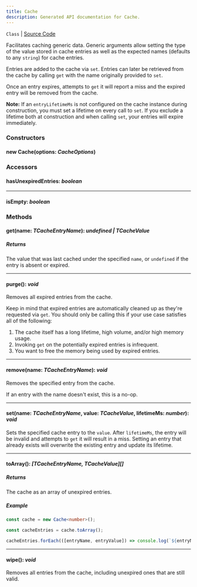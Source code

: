 ```yaml
---
title: Cache
description: Generated API documentation for Cache.
---
```


`Class` | [Source Code](https://github.com/mrCamelCode/jtjs/blob/ddfaeb1a2c9bf793372bb41076f65f452b124091/libs/data/lib/storage/cache.ts#L37)

Facilitates caching generic data. Generic arguments allow setting
the type of the value stored in cache entries as well as the expected
names (defaults to any `string`) for cache entries.

Entries are added to the cache via `set`. Entries can later be retrieved
from the cache by calling `get` with the name originally provided to `set`.

Once an entry expires, attempts to `get` it will report a miss and the
expired entry will be removed from the cache.

**Note:** If an `entryLifetimeMs` is not configured on the cache instance
during construction, you must set a lifetime on every call to `set`. If
you exclude a lifetime both at construction and when calling `set`, your
entries will expire immediately.

### Constructors

#### new Cache(options: _CacheOptions_)

### Accessors

#### hasUnexpiredEntries: _boolean_

---

#### isEmpty: _boolean_

### Methods

#### get(name: _TCacheEntryName_): _undefined | TCacheValue_

##### Returns
The value that was last cached under the specified `name`, or
`undefined` if the entry is absent or expired.

---

#### purge(): _void_

Removes all expired entries from the cache.

Keep in mind that expired entries are automatically cleaned up as they're
requested via `get`. You should only be calling this if your use case satisfies all of
the following:

1. The cache itself has a long lifetime, high volume, and/or high memory usage.
1. Invoking `get` on the potentially expired entries is infrequent.
1. You want to free the memory being used by expired entries.

---

#### remove(name: _TCacheEntryName_): _void_

Removes the specified entry from the cache.

If an entry with the name doesn't exist, this is a no-op.

---

#### set(name: _TCacheEntryName_, value: _TCacheValue_, lifetimeMs: _number_): _void_

Sets the specified cache entry to the `value`. After `lifetimeMs`,
the entry will be invalid and attempts to `get` it will result in
a miss. Setting an entry that already exists will overwrite
the existing entry and update its lifetime.

---

#### toArray(): _[TCacheEntryName, TCacheValue][]_

##### Returns
The cache as an array of unexpired entries.

##### Example
```ts
const cache = new Cache<number>();

const cacheEntries = cache.toArray();

cacheEntries.forEach(([entryName, entryValue]) => console.log(`${entryName}: ${entryValue}`));
```

---

#### wipe(): _void_

Removes all entries from the cache, including unexpired ones that are still valid.